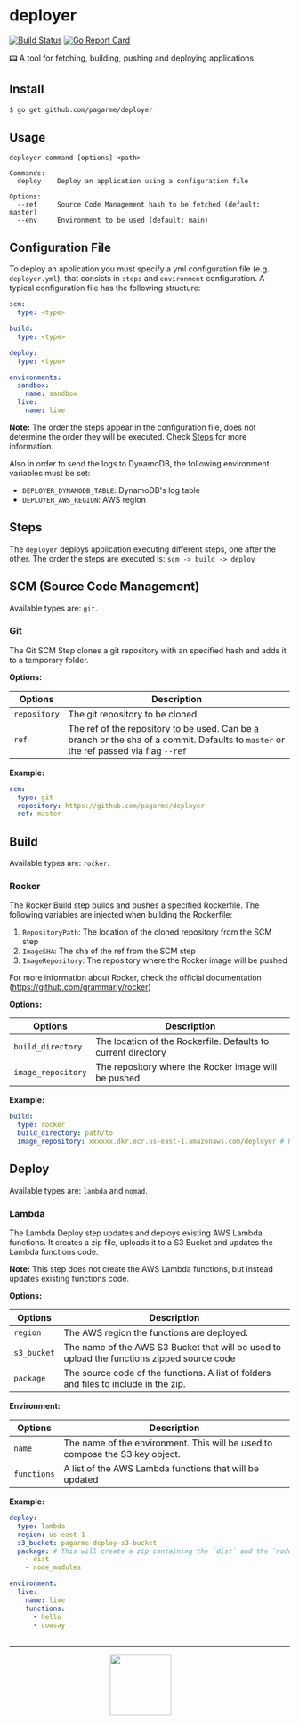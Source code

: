 # deployer

[![Build Status](https://travis-ci.org/pagarme/deployer.svg?branch=master)](https://travis-ci.org/pagarme/deployer)
[![Go Report Card](https://goreportcard.com/badge/github.com/pagarme/deployer)](https://goreportcard.com/report/github.com/pagarme/deployer)

:pager: A tool for fetching, building, pushing and deploying applications.

## Install

```sh
$ go get github.com/pagarme/deployer
```

## Usage

```
deployer command [options] <path>

Commands:
  deploy    Deploy an application using a configuration file

Options:
  --ref     Source Code Management hash to be fetched (default: master)
  --env     Environment to be used (default: main)
```

## Configuration File

To deploy an application you must specify a yml configuration file (e.g. `deployer.yml`), that consists in `steps` and `environment` configuration.
A typical configuration file has the following structure:

```yml
scm:
  type: <type>

build:
  type: <type>

deploy:
  type: <type>

environments:
  sandbox:
    name: sandbox
  live:
    name: live
```

**Note:** The order the steps appear in the configuration file, does not determine the order they will be executed. Check [Steps](#steps) for more information.

Also in order to send the logs to DynamoDB, the following environment 
variables must be set:
  - `DEPLOYER_DYNAMODB_TABLE`: DynamoDB's log table
  - `DEPLOYER_AWS_REGION`: AWS region 

## Steps

The `deployer` deploys application executing different steps, one after the other. The order the steps are executed is: `scm -> build -> deploy`

## SCM (Source Code Management)

Available types are: `git`.

### Git

The Git SCM Step clones a git repository with an specified hash and adds it to a temporary folder.

**Options:**

| Options | Description |
| --- | --- |
| `repository` | The git repository to be cloned |
| `ref` | The ref of the repository to be used. Can be a branch or the sha of a commit. Defaults to `master` or the ref passed via flag `--ref` |

**Example:**

```yml
scm:
  type: git
  repository: https://github.com/pagarme/deployer
  ref: master
```

## Build

Available types are: `rocker`.

### Rocker

The Rocker Build step builds and pushes a specified Rockerfile. The following variables are injected when building the Rockerfile:

  1. `RepositoryPath`: The location of the cloned repository from the SCM step
  2. `ImageSHA`: The sha of the ref from the SCM step
  3. `ImageRepository`: The repository where the Rocker image will be pushed

For more information about Rocker, check the official documentation (https://github.com/grammarly/rocker)

**Options:**

| Options | Description |
| --- | --- |
| `build_directory` | The location of the Rockerfile. Defaults to current directory |
| `image_repository` | The repository where the Rocker image will be pushed |

**Example:**

```yml
build:
  type: rocker
  build_directory: path/to
  image_repository: xxxxxx.dkr.ecr.us-east-1.amazonaws.com/deployer # Pushing the image to an AWS ECR
```

## Deploy

Available types are: `lambda` and `nomad`.

### Lambda

The Lambda Deploy step updates and deploys existing AWS Lambda functions. It creates a zip file, uploads it to a S3 Bucket and updates the Lambda functions code.

**Note:** This step does not create the AWS Lambda functions, but instead updates existing functions code.

**Options:**

| Options | Description |
| --- | --- |
| `region` | The AWS region the functions are deployed. |
| `s3_bucket` | The name of the AWS S3 Bucket that will be used to upload the functions zipped source code |
| `package` | The source code of the functions. A list of folders and files to include in the zip. |

**Environment:**

| Options | Description |
| --- | --- |
| `name` | The name of the environment. This will be used to compose the S3 key object. |
| `functions` | A list of the AWS Lambda functions that will be updated |

**Example:**

```yml
deploy:
  type: lambda
  region: us-east-1
  s3_bucket: pagarme-deploy-s3-bucket
  package: # This will create a zip containing the `dist` and the `node_modules` folders
    - dist
    - node_modules

environment:
  live:
    name: live
    functions:
      - hello
      - cowsay
```

##
<hr>
<p align="center">
    <a href="https://github.com/pagarme" style="text-decoration:none; margin-right:2rem;">
    <img src="https://s3.amazonaws.com/pagarme-static-files/media/pagarme-logo.png" width="110px" height="110px" />
  </a>
</p>

